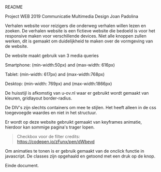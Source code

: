 README

Project WEB 2019
Communicatie Multimedia Design
Joan Padolina

Verhalen website voor reizigers die onderweg verhalen willen lezen en zoeken.
De verhalen website is een fictieve website die bedoeld is voor het responsive maken voor verschillende devices. Niet alle knoppen zullen werken, dit is  gemaakt om duidelijkheid te maken over de vormgeving van de website.

De website maakt gebruik van 3 media queries

Smartphone:
(min-width:50px) and (max-width: 616px)

Tablet:
(min-width: 617px) and (max-width:768px)

Desktop:
(min-width: 769px) and (max-width:1866px)

De huisstijl is afkomstig van u-ov.nl waar er gebruikt wordt gemaakt van kleuren, gridlayout border-radius.

De DIV's zijn slechts containers om mee te stijlen. Het heeft alleen in de css toegevoegde waardes en niet in het structuur.

Er wordt op deze website gebruikt gemaakt van keyframes animatie, hierdoor kan sommige pagina's trager lopen.

> Checkbox voor de filter credits: https://codepen.io/zFunx/pen/dWbevd

Om animaties te tonen is er gebruik gemaakt van de onclick functie in javascript. De classes zijn opgehaald en getoond met een druk op de knop.


Einde document.

